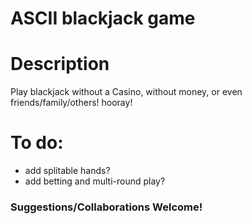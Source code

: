 # ASCII blackjack game

# Description
Play blackjack without a Casino, without money, or even friends/family/others!
hooray!

# To do:
- add splitable hands?
- add betting and multi-round play?

### Suggestions/Collaborations Welcome!

